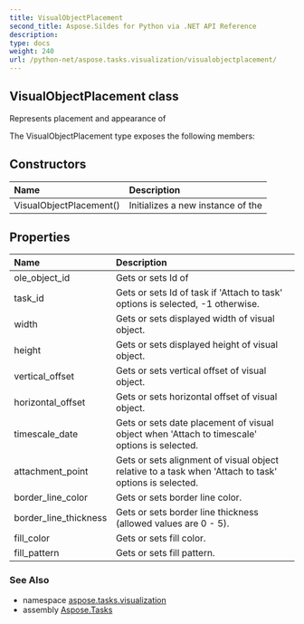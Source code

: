 ```yaml
---
title: VisualObjectPlacement
second_title: Aspose.Sildes for Python via .NET API Reference
description: 
type: docs
weight: 240
url: /python-net/aspose.tasks.visualization/visualobjectplacement/
---
```


## VisualObjectPlacement class

Represents placement and appearance of

The VisualObjectPlacement type exposes the following members:
## Constructors
| Name | Description |
| :- | :- |
|VisualObjectPlacement()|Initializes a new instance of the|
## Properties
| Name | Description |
| :- | :- |
|ole_object_id|Gets or sets Id of|
|task_id|Gets or sets Id of task if 'Attach to task' options is selected, -1 otherwise.|
|width|Gets or sets displayed width of visual object.|
|height|Gets or sets displayed height of visual object.|
|vertical_offset|Gets or sets vertical offset of visual object.|
|horizontal_offset|Gets or sets horizontal offset of visual object.|
|timescale_date|Gets or sets date placement of visual object when 'Attach to timescale' options is selected.|
|attachment_point|Gets or sets alignment of visual object relative to a task when 'Attach to task' options is selected.|
|border_line_color|Gets or sets border line color.|
|border_line_thickness|Gets or sets border line thickness (allowed values are 0 - 5).|
|fill_color|Gets or sets fill color.|
|fill_pattern|Gets or sets fill pattern.|

### See Also

* namespace [aspose.tasks.visualization](/python-net/aspose.tasks.visualization/)
* assembly [Aspose.Tasks](/tasks/python-net/)

